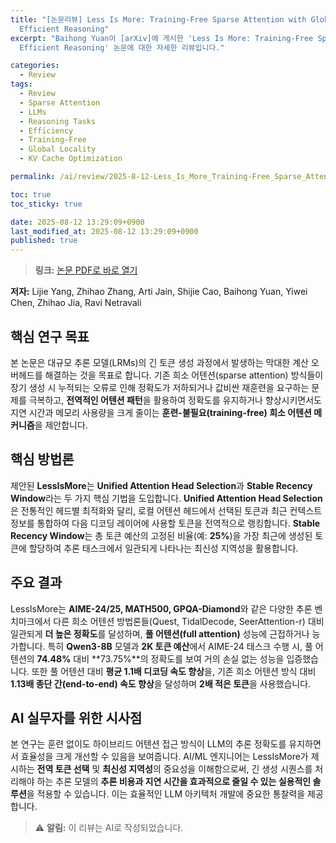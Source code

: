 ```yaml
---
title: "[논문리뷰] Less Is More: Training-Free Sparse Attention with Global Locality for
  Efficient Reasoning"
excerpt: "Baihong Yuan이 [arXiv]에 게시한 'Less Is More: Training-Free Sparse Attention with Global Locality for
  Efficient Reasoning' 논문에 대한 자세한 리뷰입니다."

categories:
  - Review
tags:
  - Review
  - Sparse Attention
  - LLMs
  - Reasoning Tasks
  - Efficiency
  - Training-Free
  - Global Locality
  - KV Cache Optimization

permalink: /ai/review/2025-8-12-Less_Is_More_Training-Free_Sparse_Attention_with_Global_Locality_for_Efficient_Reasoning/

toc: true
toc_sticky: true

date: 2025-08-12 13:29:09+0900
last_modified_at: 2025-08-12 13:29:09+0900
published: true
---
```

> **링크:** [논문 PDF로 바로 열기](https://arxiv.org/abs/2508.07101)

**저자:** Lijie Yang, Zhihao Zhang, Arti Jain, Shijie Cao, Baihong Yuan, Yiwei Chen, Zhihao Jia, Ravi Netravali



## 핵심 연구 목표
본 논문은 대규모 추론 모델(LRMs)의 긴 토큰 생성 과정에서 발생하는 막대한 계산 오버헤드를 해결하는 것을 목표로 합니다. 기존 희소 어텐션(sparse attention) 방식들이 장기 생성 시 누적되는 오류로 인해 정확도가 저하되거나 값비싼 재훈련을 요구하는 문제를 극복하고, **전역적인 어텐션 패턴**을 활용하여 정확도를 유지하거나 향상시키면서도 지연 시간과 메모리 사용량을 크게 줄이는 **훈련-불필요(training-free) 희소 어텐션 메커니즘**을 제안합니다.

## 핵심 방법론
제안된 **LessIsMore**는 **Unified Attention Head Selection**과 **Stable Recency Window**라는 두 가지 핵심 기법을 도입합니다. **Unified Attention Head Selection**은 전통적인 헤드별 최적화와 달리, 로컬 어텐션 헤드에서 선택된 토큰과 최근 컨텍스트 정보를 통합하여 다음 디코딩 레이어에 사용할 토큰을 전역적으로 랭킹합니다. **Stable Recency Window**는 총 토큰 예산의 고정된 비율(예: **25%**)을 가장 최근에 생성된 토큰에 할당하여 추론 태스크에서 일관되게 나타나는 최신성 지역성을 활용합니다.

## 주요 결과
LessIsMore는 **AIME-24/25, MATH500, GPQA-Diamond**와 같은 다양한 추론 벤치마크에서 다른 희소 어텐션 방법론들(Quest, TidalDecode, SeerAttention-r) 대비 일관되게 **더 높은 정확도**를 달성하며, **풀 어텐션(full attention)** 성능에 근접하거나 능가합니다. 특히 **Qwen3-8B** 모델과 **2K 토큰 예산**에서 AIME-24 태스크 수행 시, 풀 어텐션의 **74.48%** 대비 **73.75%**의 정확도를 보여 거의 손실 없는 성능을 입증했습니다. 또한 풀 어텐션 대비 **평균 1.1배 디코딩 속도 향상**을, 기존 희소 어텐션 방식 대비 **1.13배 종단 간(end-to-end) 속도 향상**을 달성하며 **2배 적은 토큰**을 사용했습니다.

## AI 실무자를 위한 시사점
본 연구는 훈련 없이도 하이브리드 어텐션 접근 방식이 LLM의 추론 정확도를 유지하면서 효율성을 크게 개선할 수 있음을 보여줍니다. AI/ML 엔지니어는 LessIsMore가 제시하는 **전역 토큰 선택** 및 **최신성 지역성**의 중요성을 이해함으로써, 긴 생성 시퀀스를 처리해야 하는 추론 모델의 **추론 비용과 지연 시간을 효과적으로 줄일 수 있는 실용적인 솔루션**을 적용할 수 있습니다. 이는 효율적인 LLM 아키텍처 개발에 중요한 통찰력을 제공합니다.

> ⚠️ **알림:** 이 리뷰는 AI로 작성되었습니다.